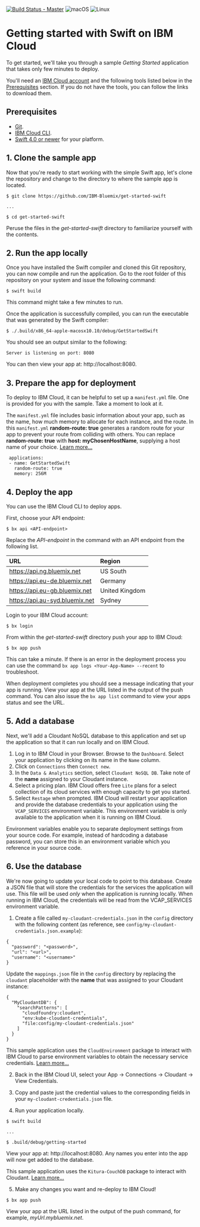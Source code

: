 [![Build Status - Master](https://travis-ci.org/IBM-Bluemix/get-started-swift.svg?branch=master)](https://travis-ci.org/IBM-Bluemix/get-started-swift)
![macOS](https://img.shields.io/badge/os-macOS-green.svg?style=flat)
![Linux](https://img.shields.io/badge/os-linux-green.svg?style=flat)

# Getting started with Swift on IBM Cloud
To get started, we'll take you through a sample *Getting Started* application that takes only few minutes to deploy.

You'll need an [IBM Cloud account](https://console.ng.bluemix.net/registration/) and the following tools listed below in the [Prerequisites](#prerequisites) section. If you do not have the tools, you can follow the links to download them.

## Prerequisites

* [Git](https://git-scm.com/downloads).
* [IBM Cloud CLI](https://console.bluemix.net/docs/cli/reference/bluemix_cli/all_versions.html#bluemix-cli-installer-downloads).
* [Swift 4.0 or newer](https://swift.org/download/) for your platform.

## 1. Clone the sample app

Now that you're ready to start working with the simple Swift app, let's clone the repository and change to the directory to where the sample app is located.

```
$ git clone https://github.com/IBM-Bluemix/get-started-swift

...

$ cd get-started-swift
```

Peruse the files in the *get-started-swift* directory to familiarize yourself with the contents.

## 2. Run the app locally

Once you have installed the Swift compiler and cloned this Git repository, you can now compile and run the application. Go to the root folder of this repository on your system and issue the following command:

```shell
$ swift build
```

This command might take a few minutes to run.

Once the application is successfully compiled, you can run the executable that was generated by the Swift compiler:
```
$ ./.build/x86_64-apple-macosx10.10/debug/GetStartedSwift
```

You should see an output similar to the following:

```
Server is listening on port: 8080
```

You can then view your app at: http://localhost:8080.

## 3. Prepare the app for deployment

To deploy to IBM Cloud, it can be helpful to set up a `manifest.yml` file. One is provided for you with the sample. Take a moment to look at it.

The `manifest.yml` file includes basic information about your app, such as the name, how much memory to allocate for each instance, and the route. In this `manifest.yml` **random-route: true** generates a random route for your app to prevent your route from colliding with others. You can replace **random-route: true** with **host: myChosenHostName**, supplying a host name of your choice. [Learn more...](https://console.bluemix.net/docs/manageapps/depapps.html#appmanifest)

```
 applications:
 - name: GetStartedSwift
   random-route: true
   memory: 256M
```

## 4. Deploy the app

You can use the IBM Cloud CLI to deploy apps.

First, choose your API endpoint:

```
$ bx api <API-endpoint>
```

Replace the *API-endpoint* in the command with an API endpoint from the following list.

|URL                             |Region          |
|:-------------------------------|:---------------|
| https://api.ng.bluemix.net     | US South       |
| https://api.eu-de.bluemix.net  | Germany        |
| https://api.eu-gb.bluemix.net  | United Kingdom |
| https://api.au-syd.bluemix.net | Sydney         |

Login to your IBM Cloud account:

```
$ bx login
```

From within the *get-started-swift* directory push your app to IBM Cloud:

```
$ bx app push
```

This can take a minute. If there is an error in the deployment process you can use the command `bx app logs <Your-App-Name> --recent` to troubleshoot.

When deployment completes you should see a message indicating that your app is running.  View your app at the URL listed in the output of the push command.  You can also issue the `bx app list` command to view your apps status and see the URL.

## 5. Add a database

Next, we'll add a Cloudant NoSQL database to this application and set up the application so that it can run locally and on IBM Cloud.

1. Log in to IBM Cloud in your Browser. Browse to the `Dashboard`. Select your application by clicking on its name in the `Name` column.
2. Click on `Connections` then `Connect new`.
3. In the `Data & Analytics` section, select `Cloudant NoSQL DB`. Take note of the **name** assigned to your Cloudant instance.
4. Select a pricing plan. IBM Cloud offers free `Lite` plans for a select collection of its cloud services with enough capacity to get you started.
5. Select `Restage` when prompted. IBM Cloud will restart your application and provide the database credentials to your application using the `VCAP_SERVICES` environment variable. This environment variable is only available to the application when it is running on IBM Cloud.

Environment variables enable you to separate deployment settings from your source code. For example, instead of hardcoding a database password, you can store this in an environment variable which you reference in your source code.

## 6. Use the database

We're now going to update your local code to point to this database. Create a JSON file that will store the credentials for the services the application will use. This file will be used *only* when the application is running locally. When running in IBM Cloud, the credentials will be read from the VCAP_SERVICES environment variable.

1. Create a file called `my-cloudant-credentials.json` in the `config` directory with the following content (as reference, see `config/my-cloudant-credentials.json.example`):

 ```
 {
   "password": "<password>",
   "url": "<url>",
   "username": "<username>"
 }
 ```
Update the `mappings.json` file in the `config` directory by replacing the `cloudant` placeholder with the **name** that was assigned to your Cloudant instance:
```
{
  "MyCloudantDB": {
    "searchPatterns": [
      "cloudfoundry:cloudant",
      "env:kube-cloudant-credentials",
      "file:config/my-cloudant-credentials.json"
    ]
  }
}
```
This sample application uses the `CloudEnvironment` package to interact with IBM Cloud to parse environment variables to obtain the necessary service credentials. [Learn more...](https://packagecatalog.com/package/IBM-Swift/CloudEnvironment)

2. Back in the IBM Cloud UI, select your App -> Connections -> Cloudant -> View Credentials.

3. Copy and paste just the credential values to the corresponding fields in your `my-cloudant-credentials.json` file.

4. Run your application locally.

```
$ swift build

...

$ .build/debug/getting-started
```

View your app at: http://localhost:8080. Any names you enter into the app will now get added to the database.

This sample application uses the `Kitura-CouchDB` package to interact with Cloudant. [Learn more...](https://packagecatalog.com/package/IBM-Swift/Kitura-CouchDB)

5. Make any changes you want and re-deploy to IBM Cloud!

```
$ bx app push
```

View your app at the URL listed in the output of the push command, for example, *myUrl.mybluemix.net*.
